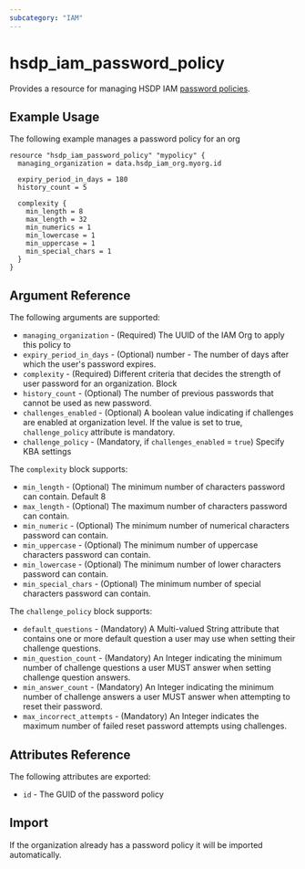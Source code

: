 ```yaml
---
subcategory: "IAM"
---
```


# hsdp_iam_password_policy

Provides a resource for managing HSDP IAM [password policies](https://www.hsdp.io/documentation/identity-and-access-management-iam/api-documents#_password_policy).

## Example Usage

The following example manages a password policy for an org

```hcl
resource "hsdp_iam_password_policy" "mypolicy" {
  managing_organization = data.hsdp_iam_org.myorg.id
  
  expiry_period_in_days = 180
  history_count = 5
  
  complexity { 
    min_length = 8
    max_length = 32
    min_numerics = 1
    min_lowercase = 1
    min_uppercase = 1
    min_special_chars = 1
  }
}
```

## Argument Reference

The following arguments are supported:

* `managing_organization` - (Required) The UUID of the IAM Org to apply this policy to
* `expiry_period_in_days` - (Optional) number - The number of days after which the user's password expires.
* `complexity` - (Required) Different criteria that decides the strength of user password for an organization. Block
* `history_count` - (Optional) The number of previous passwords that cannot be used as new password.
* `challenges_enabled` - (Optional) A boolean value indicating if challenges are enabled at organization level. If the value is set to true, `challenge_policy` attribute is mandatory.
* `challenge_policy` - (Mandatory, if `challenges_enabled` = `true`) Specify KBA settings

The `complexity` block supports:

* `min_length` - (Optional) The minimum number of characters password can contain. Default 8
* `max_length` - (Optional) The maximum number of characters password can contain.
* `min_numeric` - (Optional) The minimum number of numerical characters password can contain.
* `min_uppercase` - (Optional) The minimum number of uppercase characters password can contain.
* `min_lowercase` - (Optional) The minimum number of lower characters password can contain.
* `min_special_chars` - (Optional) The minimum number of special characters password can contain.

The `challenge_policy` block supports:

* `default_questions` - (Mandatory) A Multi-valued String attribute that contains one or more default question a user may use when setting their challenge questions.
* `min_question_count` - (Mandatory) An Integer indicating the minimum number of challenge questions a user MUST answer when setting challenge question answers.
* `min_answer_count` - (Mandatory) An Integer indicating the minimum number of challenge answers a user MUST answer when attempting to reset their password.
* `max_incorrect_attempts` - (Mandatory) An Integer indicates the maximum number of failed reset password attempts using challenges.

## Attributes Reference

The following attributes are exported:

* `id` - The GUID of the password policy

## Import

If the organization already has a password policy it will be imported automatically.
